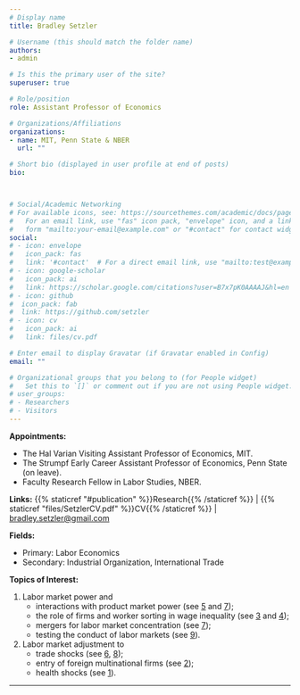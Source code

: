 ```yaml
---
# Display name
title: Bradley Setzler

# Username (this should match the folder name)
authors:
- admin

# Is this the primary user of the site?
superuser: true

# Role/position
role: Assistant Professor of Economics

# Organizations/Affiliations
organizations:
- name: MIT, Penn State & NBER
  url: ""

# Short bio (displayed in user profile at end of posts)
bio: 



# Social/Academic Networking
# For available icons, see: https://sourcethemes.com/academic/docs/page-builder/#icons
#   For an email link, use "fas" icon pack, "envelope" icon, and a link in the
#   form "mailto:your-email@example.com" or "#contact" for contact widget.
social:
# - icon: envelope
#   icon_pack: fas
#   link: '#contact'  # For a direct email link, use "mailto:test@example.org".
# - icon: google-scholar
#   icon_pack: ai
#   link: https://scholar.google.com/citations?user=B7x7pK0AAAAJ&hl=en
# - icon: github
#  icon_pack: fab
#  link: https://github.com/setzler
# - icon: cv
#   icon_pack: ai
#   link: files/cv.pdf

# Enter email to display Gravatar (if Gravatar enabled in Config)
email: ""

# Organizational groups that you belong to (for People widget)
#   Set this to `[]` or comment out if you are not using People widget.
# user_groups:
# - Researchers
# - Visitors
---
```


**Appointments:**
- The Hal Varian Visiting Assistant Professor of Economics, MIT.
- The Strumpf Early Career Assistant Professor of Economics, Penn State (on leave).
- Faculty Research Fellow in Labor Studies, NBER.

**Links:** {{% staticref "#publication" %}}Research{{% /staticref %}} | {{% staticref "files/SetzlerCV.pdf" %}}CV{{% /staticref %}} | bradley.setzler@gmail.com


**Fields:** 
- Primary: Labor Economics
- Secondary: Industrial Organization, International Trade 

 
**Topics of Interest:**
1. Labor market power and
	- interactions with product market power (see [5](https://www.bradleysetzler.com/files/Kroft-Luo-Mogstad-Setzler.pdf) and [7](https://www.bradleysetzler.com/publication/hospital-consolidation/));
    - the role of firms and worker sorting in wage inequality (see [3](https://www.bradleysetzler.com/files/Lamadon-Mogstad-Setzler.pdf) and [4](https://www.bradleysetzler.com/files/BHLMM-Setzler.pdf));
    - mergers for labor market concentration (see [7](https://www.bradleysetzler.com/publication/hospital-consolidation/));
    - testing the conduct of labor markets (see [9](https://www.bradleysetzler.com/publication/labor-collusion/)).
2. Labor market adjustment to
    - trade shocks (see [6](https://www.bradleysetzler.com/publication/trade-and-labor/), [8](https://www.bradleysetzler.com/publication/china-shock-children/));
    - entry of foreign multinational firms (see [2](https://www.bradleysetzler.com/files/Setzler-Tintelnot.pdf));
    - health shocks (see [1](https://www.bradleysetzler.com/files/Autor-Kostol-Mogstad-Setzler.pdf)).



-------
